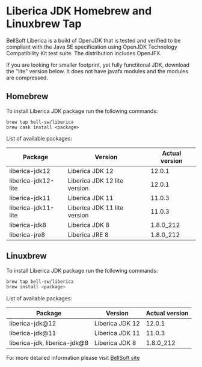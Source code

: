 # Liberica JDK Homebrew and Linuxbrew Tap

BellSoft Liberica is a build of OpenJDK that is tested and verified to be compliant with the Java SE specification using OpenJDK Technology Compatibility Kit test suite. The distribution includes OpenJFX.

If you are looking for smaller footprint, yet fully functitonal JDK, download the "lite" version below.
It does not have javafx modules and the modules are compressed.

## Homebrew

To install Liberica JDK package run the following commands:

```shell
brew tap bell-sw/liberica
brew cask install <package>
```

List of available packages:

| Package | Version | Actual version |
| ------- | ------- | -------------- |
| liberica-jdk12 | Liberica JDK 12 | 12.0.1 |
| liberica-jdk12-lite | Liberica JDK 12 lite version | 12.0.1 |
| liberica-jdk11 | Liberica JDK 11 | 11.0.3 |
| liberica-jdk11-lite | Liberica JDK 11 lite version | 11.0.3 |
| liberica-jdk8 | Liberica JDK 8 | 1.8.0_212 |
| liberica-jre8 | Liberica JRE 8 | 1.8.0_212 |

## Linuxbrew

To install Liberica JDK package run the following commands:

```sh
brew tap bell-sw/liberica
brew install <package>
```

List of available packages:

| Package | Version | Actual version |
| ------- | ------- | -------------- |
| liberica-jdk@12 | Liberica JDK 12 | 12.0.1 |
| liberica-jdk@11 | Liberica JDK 11 | 11.0.3 |
| liberica-jdk, liberica-jdk@8 | Liberica JDK 8 | 1.8.0_212 |

For more detailed information please visit [BellSoft site](https://bell-sw.com) 
